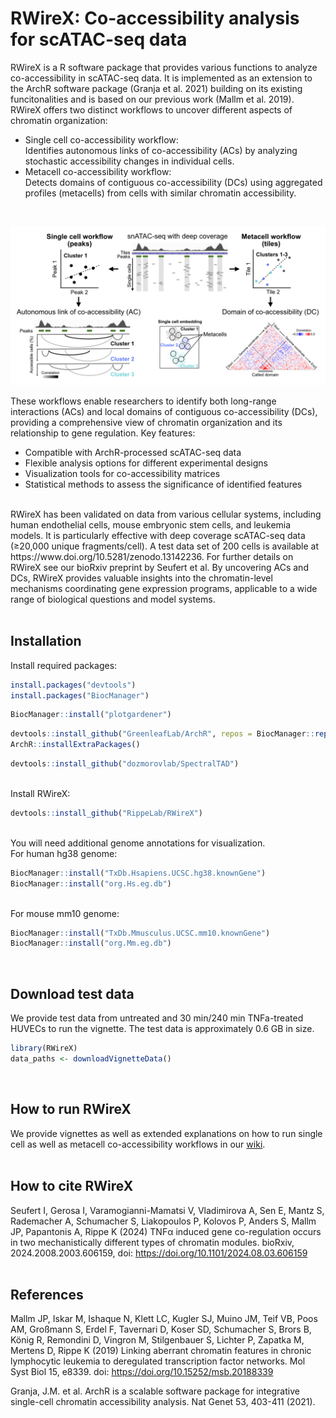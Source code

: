 # RWireX: Co-accessibility analysis for scATAC-seq data
RWireX is a R software package that provides various functions to analyze co-accessibility in scATAC-seq data. It is implemented as an extension to the ArchR software package (Granja et al. 2021) building on its existing funcitonalities and is based on our previous work (Mallm et al. 2019). RWireX offers two distinct workflows to uncover different aspects of chromatin organization: <br />
 - Single cell co-accessibility workflow: <br />
   Identifies autonomous links of co-accessibility (ACs) by analyzing stochastic accessibility changes in individual cells.
 - Metacell co-accessibility workflow: <br />
   Detects domains of contiguous co-accessibility (DCs) using aggregated profiles (metacells) from cells with similar chromatin accessibility.
<br />

![RWireX_scheme](/figures/RWireX_scheme_short.png)

These workflows enable researchers to identify both long-range interactions (ACs) and local domains of contiguous co-accessibility (DCs), providing a comprehensive view of chromatin organization and its relationship to gene regulation.
Key features:
- Compatible with ArchR-processed scATAC-seq data
- Flexible analysis options for different experimental designs
- Visualization tools for co-accessibility matrices
- Statistical methods to assess the significance of identified features
<br />
RWireX has been validated on data from various cellular systems, including human endothelial cells, mouse embryonic stem cells, and leukemia models. It is particularly effective with deep coverage scATAC-seq data (≥20,000 unique fragments/cell). A test data set of 200 cells is available at https://www.doi.org/10.5281/zenodo.13142236. For further details on RWireX see our bioRxiv preprint by Seufert et al.
By uncovering ACs and DCs, RWireX provides valuable insights into the chromatin-level mechanisms coordinating gene expression programs, applicable to a wide range of biological questions and model systems. <br />
<br />

## Installation

Install required packages: <br />

```r
install.packages("devtools")
install.packages("BiocManager")
```
```r
BiocManager::install("plotgardener")
```
```r
devtools::install_github("GreenleafLab/ArchR", repos = BiocManager::repositories())
ArchR::installExtraPackages()
```
```r
devtools::install_github("dozmorovlab/SpectralTAD")
```
<br />
Install RWireX: <br />

```r
devtools::install_github("RippeLab/RWireX")
```
<br />
You will need additional genome annotations for visualization. <br />
For human hg38 genome:

```r
BiocManager::install("TxDb.Hsapiens.UCSC.hg38.knownGene")
BiocManager::install("org.Hs.eg.db")
```
<br />
For mouse mm10 genome:

```r
BiocManager::install("TxDb.Mmusculus.UCSC.mm10.knownGene")
BiocManager::install("org.Mm.eg.db")
```
<br />

## Download test data
We provide test data from untreated and 30 min/240 min TNFa-treated HUVECs to run the vignette. The test data is approximately 0.6 GB in size.

```r
library(RWireX)
data_paths <- downloadVignetteData()
```
<br />

## How to run RWireX
We provide vignettes as well as extended explanations on how to run single cell as well as metacell co-accessibility workflows in our [wiki](https://github.com/RippeLab/RWireX/wiki).
<br /><br />

## How to cite RWireX
Seufert I, Gerosa I, Varamogianni-Mamatsi V, Vladimirova A, Sen E, Mantz S, Rademacher A, Schumacher S, Liakopoulos P, Kolovos P, Anders S, Mallm JP, Papantonis A, Rippe K (2024) TNFα induced gene co-regulation occurs in two mechanistically different types of chromatin modules. bioRxiv, 2024.2008.2003.606159, doi: https://doi.org/10.1101/2024.08.03.606159
<br /><br />

## References
Mallm JP, Iskar M, Ishaque N, Klett LC, Kugler SJ, Muino JM, Teif VB, Poos AM, Großmann S, Erdel F, Tavernari D, Koser SD, Schumacher S, Brors B, König R, Remondini D, Vingron M, Stilgenbauer S, Lichter P, Zapatka M, Mertens D, Rippe K (2019) Linking aberrant chromatin features in chronic lymphocytic leukemia to deregulated transcription factor networks. Mol Syst Biol 15, e8339. doi: https://doi.org/10.15252/msb.20188339

Granja, J.M. et al. ArchR is a scalable software package for integrative single-cell chromatin accessibility analysis. Nat Genet 53, 403-411 (2021).

